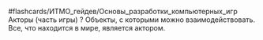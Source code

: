 #flashcards/ИТМО_гейдев/Основы_разработки_компьютерных_игр 
Акторы (часть игры)
?
Объекты, с которыми можно взаимодействовать.
Все, что находится в мире, является актором.